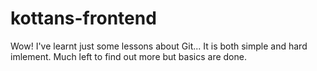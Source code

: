 # kottans-frontend
Wow! 
I've learnt just some lessons about Git... It is both simple and hard imlement. Much left to find out more but basics are done. 
